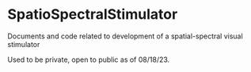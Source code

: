 # SpatioSpectralStimulator
Documents and code related to development of a spatial-spectral visual stimulator

Used to be private, open to public as of 08/18/23. 
